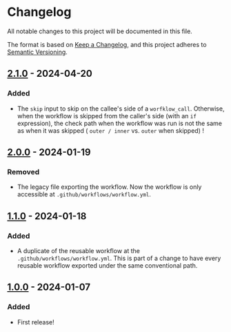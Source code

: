 # Changelog

All notable changes to this project will be documented in this file.

The format is based on [Keep a Changelog](https://keepachangelog.com/en/1.1.0/),
and this project adheres to [Semantic Versioning](https://semver.org/spec/v2.0.0.html).

## [2.1.0] - 2024-04-20

### Added

- The `skip` input to skip on the callee's side of a `worfklow_call`. Otherwise, when the workflow is skipped from
  the caller's side (with an `if` expression), the check path when the workflow was run is not the same as when
  it was skipped ( `outer / inner` vs. `outer` when skipped) !

## [2.0.0] - 2024-01-19

### Removed

- The legacy file exporting the workflow. Now the workflow is only accessible at `.github/workflows/workflow.yml`.

## [1.1.0] - 2024-01-18

### Added

- A duplicate of the reusable workflow at the `.github/workflows/workflow.yml`. This is part of a change to have
  every reusable workflow exported under the same conventional path.

## [1.0.0] - 2024-01-07

### Added

- First release!

[2.1.0]: https://github.com/infrastructure-blocks/aws-ecr-docker-tag-workflow/compare/v2.0.0...v2.1.0
[2.0.0]: https://github.com/infrastructure-blocks/aws-ecr-docker-tag-workflow/compare/v1.1.0...v2.0.0
[1.1.0]: https://github.com/infrastructure-blocks/aws-ecr-docker-tag-workflow/compare/v1.0.0...v1.1.0
[1.0.0]: https://github.com/infrastructure-blocks/aws-ecr-docker-tag-workflow/releases/tag/v1.0.0
